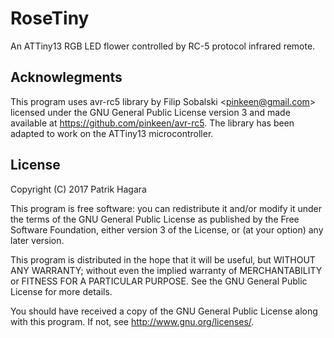 RoseTiny
========

An ATTiny13 RGB LED flower controlled by RC-5 protocol infrared remote.


Acknowlegments
--------------

This program uses avr-rc5 library by Filip Sobalski <<pinkeen@gmail.com>> licensed under the GNU General Public License version 3 and made available at <https://github.com/pinkeen/avr-rc5>. The library has been adapted to work on the ATTiny13 microcontroller.


License
-------

Copyright (C) 2017 Patrik Hagara

This program is free software: you can redistribute it and/or modify it under the terms of the GNU General Public License as published by the Free Software Foundation, either version 3 of the License, or (at your option) any later version.

This program is distributed in the hope that it will be useful, but WITHOUT ANY WARRANTY; without even the implied warranty of MERCHANTABILITY or FITNESS FOR A PARTICULAR PURPOSE. See the GNU General Public License for more details.

You should have received a copy of the GNU General Public License along with this program. If not, see http://www.gnu.org/licenses/.
